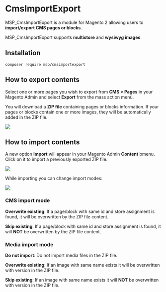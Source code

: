 # CmsImportExport

MSP_CmsImportExport is a module for Magento 2 allowing users to **import/export CMS pages or blocks**.

MSP_CmsImportExport supports **multistore** and **wysiwyg images**.

## Installation

    composer require msp/cmsimportexport

## How to export contents

Select one or more pages you wish to export from **CMS > Pages** in your Magento Admin and select **Export** from the mass action menù.

You will download a **ZIP file** containing pages or blocks information. If your pages or blocks contain one or more images,
they will be automatically added in the ZIP file.

<img src="https://raw.githubusercontent.com/magespecialist/m2-MSP_CmsImportExport/master/screenshot/export.png" />

## How to import contents

A new option **Import** will appear in your Magento Admin **Content** bmenu. Click on it to import a previously exported ZIP file.

<img src="https://raw.githubusercontent.com/magespecialist/m2-MSP_CmsImportExport/master/screenshot/import.png" />

While importing you can change import modes:

<img src="https://raw.githubusercontent.com/magespecialist/m2-MSP_CmsImportExport/master/screenshot/import2.png" />

### CMS import mode

**Overwrite existing**: If a page/block with same id and store assignment is found, it will be overwritten by the ZIP file content.

**Skip existing**: If a page/block with same id and store assignment is found, it will **NOT** be overwritten by the ZIP file content.

### Media import mode

**Do not import**: Do not import media files in the ZIP file.

**Overwrite existing**: If an image with same name exists it will be overwritten with version in the ZIP file.

**Skip existing**: If an image with same name exists it will **NOT** be overwritten with version in the ZIP file.


